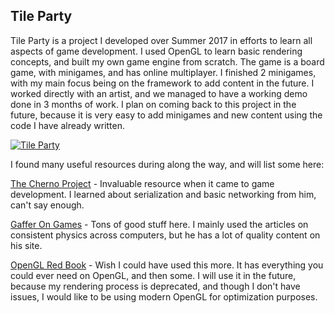 ## Tile Party

Tile Party is a project I developed over Summer 2017 in efforts to learn all aspects of game development. I used OpenGL to learn basic rendering concepts, and built my own game engine from scratch. The game is a board game, with minigames, and has online multiplayer. I finished 2 minigames, with my main focus being on the framework to add content in the future. I worked directly with an artist, and we managed to have a working demo done in 3 months of work. I plan on coming back to this project in the future, because it is very easy to add minigames and new content using the code I have already written.

[![Tile Party](http://img.youtube.com/vi/ceSI5azse38/0.jpg)](http://www.youtube.com/watch?v=ceSI5azse38 "Tile Party Demo Video")

I found many useful resources during along the way, and will list some here:

[The Cherno Project](https://www.youtube.com/user/TheChernoProject "The Cherno Project") - Invaluable resource when it came to game development. I learned about serialization and basic networking from him, can't say enough.

[Gaffer On Games](https://gafferongames.com/ "Gaffer On Games") - Tons of good stuff here. I mainly used the articles on consistent physics across computers, but he has a lot of quality content on his site.

[OpenGL Red Book](http://www.opengl-redbook.com/ "OpenGL Red Book") - Wish I could have used this more. It has everything you could ever need on OpenGL, and then some. I will use it in the future, because my rendering process is deprecated, and though I don't have issues, I would like to be using modern OpenGL for optimization purposes.
